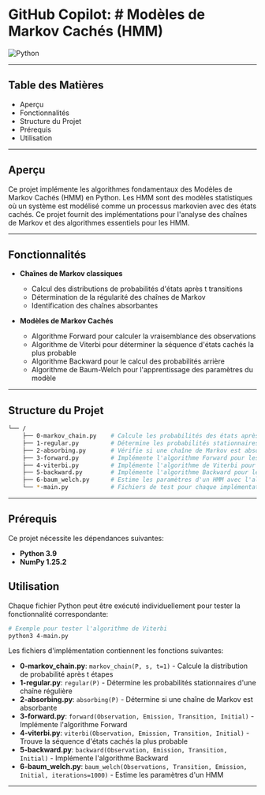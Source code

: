 # GitHub Copilot: # Modèles de Markov Cachés (HMM)

<div align="left">
<img src="https://img.shields.io/badge/Python-3776AB.svg?style=flat&logo=Python&logoColor=white" alt="Python">
</div>

---

## Table des Matières

- Aperçu
- Fonctionnalités
- Structure du Projet
- Prérequis
- Utilisation

---

## Aperçu

Ce projet implémente les algorithmes fondamentaux des Modèles de Markov Cachés (HMM) en Python. Les HMM sont des modèles statistiques où un système est modélisé comme un processus markovien avec des états cachés. Ce projet fournit des implémentations pour l'analyse des chaînes de Markov et des algorithmes essentiels pour les HMM.

---

## Fonctionnalités

- **Chaînes de Markov classiques**

  - Calcul des distributions de probabilités d'états après t transitions
  - Détermination de la régularité des chaînes de Markov
  - Identification des chaînes absorbantes

- **Modèles de Markov Cachés**
  - Algorithme Forward pour calculer la vraisemblance des observations
  - Algorithme de Viterbi pour déterminer la séquence d'états cachés la plus probable
  - Algorithme Backward pour le calcul des probabilités arrière
  - Algorithme de Baum-Welch pour l'apprentissage des paramètres du modèle

---

## Structure du Projet

```sh
└── /
    ├── 0-markov_chain.py    # Calcule les probabilités des états après t transitions
    ├── 1-regular.py         # Détermine les probabilités stationnaires d'une chaîne régulière
    ├── 2-absorbing.py       # Vérifie si une chaîne de Markov est absorbante
    ├── 3-forward.py         # Implémente l'algorithme Forward pour les HMM
    ├── 4-viterbi.py         # Implémente l'algorithme de Viterbi pour les HMM
    ├── 5-backward.py        # Implémente l'algorithme Backward pour les HMM
    ├── 6-baum_welch.py      # Estime les paramètres d'un HMM avec l'algorithme de Baum-Welch
    └── *-main.py            # Fichiers de test pour chaque implémentation
```

---

## Prérequis

Ce projet nécessite les dépendances suivantes:

- **Python 3.9**
- **NumPy 1.25.2**

## Utilisation

Chaque fichier Python peut être exécuté individuellement pour tester la fonctionnalité correspondante:

```sh
# Exemple pour tester l'algorithme de Viterbi
python3 4-main.py
```

Les fichiers d'implémentation contiennent les fonctions suivantes:

- **0-markov_chain.py**: `markov_chain(P, s, t=1)` - Calcule la distribution de probabilité après t étapes
- **1-regular.py**: `regular(P)` - Détermine les probabilités stationnaires d'une chaîne régulière
- **2-absorbing.py**: `absorbing(P)` - Détermine si une chaîne de Markov est absorbante
- **3-forward.py**: `forward(Observation, Emission, Transition, Initial)` - Implémente l'algorithme Forward
- **4-viterbi.py**: `viterbi(Observation, Emission, Transition, Initial)` - Trouve la séquence d'états cachés la plus probable
- **5-backward.py**: `backward(Observation, Emission, Transition, Initial)` - Implémente l'algorithme Backward
- **6-baum_welch.py**: `baum_welch(Observations, Transition, Emission, Initial, iterations=1000)` - Estime les paramètres d'un HMM

---
